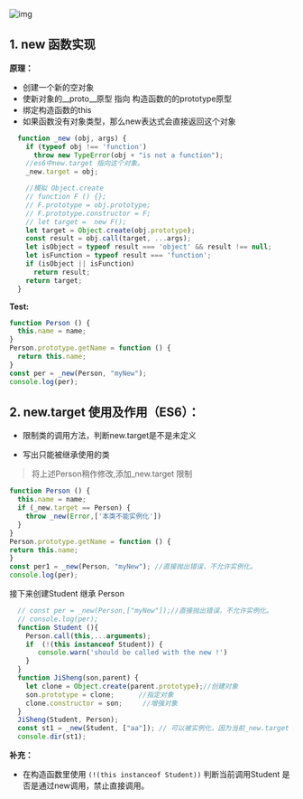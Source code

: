 ![img](/img/js/jsRelationShip.png#width=100)
## 1. new 函数实现
                            
**原理：**    
+ 创建一个新的空对象  
+ 使新对象的__proto__原型 指向 构造函数的的prototype原型  
+ 绑定构造函数的this        
+ 如果函数没有对象类型，那么new表达式会直接返回这个对象   
```javascript
  function _new (obj, args) {
    if (typeof obj !== 'function')
      throw new TypeError(obj + "is not a function");
    //es6中new.target 指向这个对象。
    _new.target = obj;

    //模拟 Object.create
    // function F () {};
    // F.prototype = obj.prototype;
    // F.prototype.constructor = F;
    // let target =  new F();
    let target = Object.create(obj.prototype);
    const result = obj.call(target, ...args);
    let isObject = typeof result === 'object' && result !== null;
    let isFunction = typeof result === 'function';
    if (isObject || isFunction)
      return result;
    return target;
  }
```
**Test:**
```javascript
function Person () {
  this.name = name;
}
Person.prototype.getName = function () {
  return this.name;
}
const per = _new(Person, "myNew");
console.log(per);
```

## 2. new.target 使用及作用（ES6）：
+ 限制类的调用方法，判断new.target是不是未定义
    
+ 写出只能被继承使用的类

> 将上述Person稍作修改,添加_new.target 限制

```javascript
function Person () {
  this.name = name;
  if (_new.target == Person) {
    throw _new(Error,['本类不能实例化'])
  }
}
Person.prototype.getName = function () {
return this.name;
}
const per1 = _new(Person, "myNew"); //直接抛出错误，不允许实例化。
console.log(per);
```
接下来创建Student 继承 Person
```javascript
  // const per = _new(Person,["myNew"]);//直接抛出错误，不允许实例化。
  // console.log(per);
  function Student (){
    Person.call(this,...arguments);
    if  (!(this instanceof Student)) {
       console.warn('should be called with the new !')
    }
  }
  function JiSheng(son,parent) {
    let clone = Object.create(parent.prototype);//创建对象
    son.prototype = clone;      //指定对象
    clone.constructor = son;     //增强对象
  }
  JiSheng(Student, Person);
  const st1 = _new(Student, ["aa"]); // 可以被实例化，因为当前_new.target === Student;不会触发Person的错误
  console.dir(st1);
```
**补充：**
+ 在构造函数里使用 `(!(this instanceof Student))` 判断当前调用Student 是否是通过new调用，禁止直接调用。
